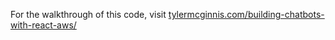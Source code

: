 For the walkthrough of this code, visit [tylermcginnis.com/building-chatbots-with-react-aws/](https://tylermcginnis.com/building-chatbots-with-react-aws/)